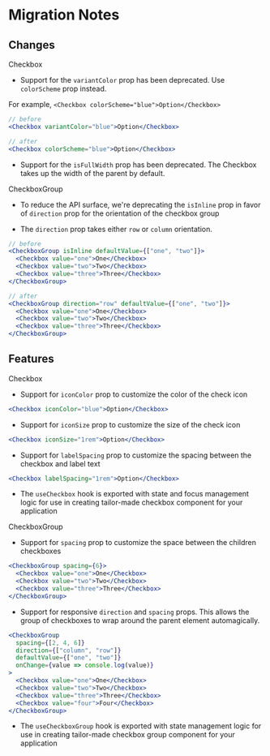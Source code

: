 # Migration Notes

## Changes

Checkbox

- Support for the `variantColor` prop has been deprecated. Use `colorScheme`
  prop instead.

For example, `<Checkbox colorScheme="blue">Option</Checkbox>`

```jsx
// before
<Checkbox variantColor="blue">Option</Checkbox>

// after
<Checkbox colorScheme="blue">Option</Checkbox>
```

- Support for the `isFullWidth` prop has been deprecated. The Checkbox takes up
  the width of the parent by default.

CheckboxGroup

- To reduce the API surface, we're deprecating the `isInline` prop in favor of
  `direction` prop for the orientation of the checkbox group

- The `direction` prop takes either `row` or `column` orientation.

```jsx
// before
<CheckboxGroup isInline defaultValue={["one", "two"]}>
  <Checkbox value="one">One</Checkbox>
  <Checkbox value="two">Two</Checkbox>
  <Checkbox value="three">Three</Checkbox>
</CheckboxGroup>

// after
<CheckboxGroup direction="row" defaultValue={["one", "two"]}>
  <Checkbox value="one">One</Checkbox>
  <Checkbox value="two">Two</Checkbox>
  <Checkbox value="three">Three</Checkbox>
</CheckboxGroup>
```

## Features

Checkbox

- Support for `iconColor` prop to customize the color of the check icon

```jsx
<Checkbox iconColor="blue">Option</Checkbox>
```

- Support for `iconSize` prop to customize the size of the check icon

```jsx
<Checkbox iconSize="1rem">Option</Checkbox>
```

- Support for `labelSpacing` prop to customize the spacing between the checkbox
  and label text

```jsx
<Checkbox labelSpacing="1rem">Option</Checkbox>
```

- The `useCheckbox` hook is exported with state and focus management logic for
  use in creating tailor-made checkbox component for your application

CheckboxGroup

- Support for `spacing` prop to customize the space between the children
  checkboxes

```jsx
<CheckboxGroup spacing={6}>
  <Checkbox value="one">One</Checkbox>
  <Checkbox value="two">Two</Checkbox>
  <Checkbox value="three">Three</Checkbox>
</CheckboxGroup>
```

- Support for responsive `direction` and `spacing` props. This allows the group
  of checkboxes to wrap around the parent element automagically.

```jsx
<CheckboxGroup
  spacing={[2, 4, 6]}
  direction={["column", "row"]}
  defaultValue={["one", "two"]}
  onChange={value => console.log(value)}
>
  <Checkbox value="one">One</Checkbox>
  <Checkbox value="two">Two</Checkbox>
  <Checkbox value="three">Three</Checkbox>
  <Checkbox value="four">Four</Checkbox>
</CheckboxGroup>
```

- The `useCheckboxGroup` hook is exported with state management logic for use in
  creating tailor-made checkbox group component for your application
